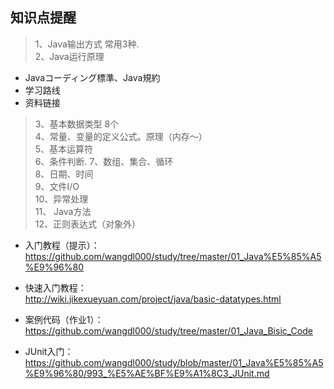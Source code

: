 ## 知识点提醒

> 1、Java输出方式 常用3种.  
> 2、Java运行原理  
  -  Javaコーディング標準、Java規約  
  -  学习路线  
  -  资料链接  
> 3、基本数据类型 8个  
> 4、常量、变量的定义公式。原理（内存～）  
> 5、基本运算符  
> 6、条件判断. 
> 7、数组、集合、循环  
> 8、日期、时间  
> 9、文件I/O  
> 10、异常处理  
> 11、 Java方法  
> 12、正则表达式（对象外）  
  -  入门教程（提示）：
https://github.com/wangdl000/study/tree/master/01_Java%E5%85%A5%E9%96%80
  
  -  快速入门教程：  
http://wiki.jikexueyuan.com/project/java/basic-datatypes.html

  -  案例代码（作业1）：
https://github.com/wangdl000/study/tree/master/01_Java_Bisic_Code
  -  JUnit入门： 
https://github.com/wangdl000/study/blob/master/01_Java%E5%85%A5%E9%96%80/993_%E5%AE%BF%E9%A1%8C3_JUnit.md

  